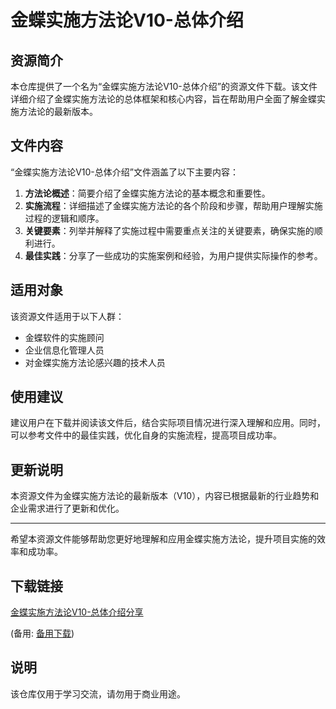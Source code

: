 # 金蝶实施方法论V10-总体介绍

## 资源简介

本仓库提供了一个名为“金蝶实施方法论V10-总体介绍”的资源文件下载。该文件详细介绍了金蝶实施方法论的总体框架和核心内容，旨在帮助用户全面了解金蝶实施方法论的最新版本。

## 文件内容

“金蝶实施方法论V10-总体介绍”文件涵盖了以下主要内容：

1. **方法论概述**：简要介绍了金蝶实施方法论的基本概念和重要性。
2. **实施流程**：详细描述了金蝶实施方法论的各个阶段和步骤，帮助用户理解实施过程的逻辑和顺序。
3. **关键要素**：列举并解释了实施过程中需要重点关注的关键要素，确保实施的顺利进行。
4. **最佳实践**：分享了一些成功的实施案例和经验，为用户提供实际操作的参考。

## 适用对象

该资源文件适用于以下人群：

- 金蝶软件的实施顾问
- 企业信息化管理人员
- 对金蝶实施方法论感兴趣的技术人员

## 使用建议

建议用户在下载并阅读该文件后，结合实际项目情况进行深入理解和应用。同时，可以参考文件中的最佳实践，优化自身的实施流程，提高项目成功率。

## 更新说明

本资源文件为金蝶实施方法论的最新版本（V10），内容已根据最新的行业趋势和企业需求进行了更新和优化。

---

希望本资源文件能够帮助您更好地理解和应用金蝶实施方法论，提升项目实施的效率和成功率。

## 下载链接
[金蝶实施方法论V10-总体介绍分享](https://pan.quark.cn/s/1106a4b17aa6) 

(备用: [备用下载](https://pan.baidu.com/s/10mrms1pMmZPmnyybzuDIPw?pwd=1234))

## 说明

该仓库仅用于学习交流，请勿用于商业用途。
